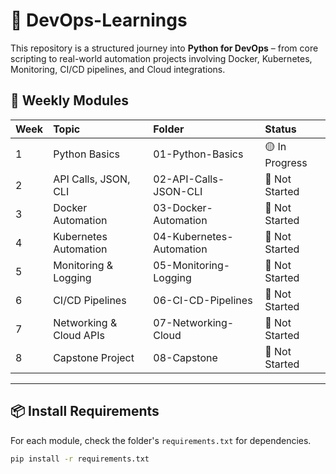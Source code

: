 # 🚀 DevOps-Learnings

This repository is a structured journey into **Python for DevOps** – from core scripting to real-world automation projects involving Docker, Kubernetes, Monitoring, CI/CD pipelines, and Cloud integrations.

## 📅 Weekly Modules

| Week | Topic                       | Folder                          | Status      |
|:----|:----------------------------|:--------------------------------|:------------|
| 1    | Python Basics               | 01-Python-Basics                | 🟡 In Progress |
| 2    | API Calls, JSON, CLI        | 02-API-Calls-JSON-CLI           | 🔲 Not Started |
| 3    | Docker Automation           | 03-Docker-Automation            | 🔲 Not Started |
| 4    | Kubernetes Automation       | 04-Kubernetes-Automation        | 🔲 Not Started |
| 5    | Monitoring & Logging        | 05-Monitoring-Logging           | 🔲 Not Started |
| 6    | CI/CD Pipelines             | 06-CI-CD-Pipelines              | 🔲 Not Started |
| 7    | Networking & Cloud APIs     | 07-Networking-Cloud             | 🔲 Not Started |
| 8    | Capstone Project            | 08-Capstone                     | 🔲 Not Started |

---

## 📦 Install Requirements

For each module, check the folder's `requirements.txt` for dependencies.

```bash
pip install -r requirements.txt
